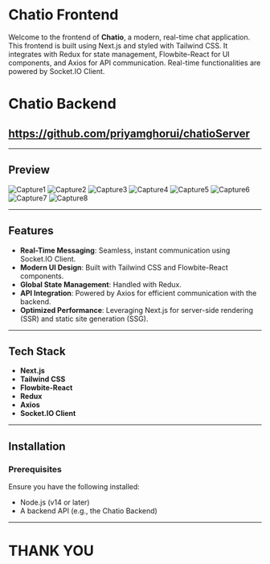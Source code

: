 # Chatio Frontend

Welcome to the frontend of **Chatio**, a modern, real-time chat application. This frontend is built using Next.js and styled with Tailwind CSS. It integrates with Redux for state management, Flowbite-React for UI components, and Axios for API communication. Real-time functionalities are powered by Socket.IO Client.
# Chatio Backend
## https://github.com/priyamghorui/chatioServer
---
## Preview
![Capture1](https://github.com/user-attachments/assets/a2c9b88f-d170-4926-8bb5-eaba2ad0f0f4)
![Capture2](https://github.com/user-attachments/assets/d8dc7a7b-0561-464a-bb17-581772168e78)
![Capture3](https://github.com/user-attachments/assets/3b8459e6-0ee4-4988-896e-2e77c2520a68)
![Capture4](https://github.com/user-attachments/assets/6aaa5998-44ad-4614-8940-fd9d66df8db6)
![Capture5](https://github.com/user-attachments/assets/2fa87343-2f87-4ada-981a-554e4147178a)
![Capture6](https://github.com/user-attachments/assets/c8017d2d-3428-4e25-b306-18648af34559)
![Capture7](https://github.com/user-attachments/assets/1902009d-d69b-48a4-bdcd-9010d7a53d15)
![Capture8](https://github.com/user-attachments/assets/f901bbe6-27b4-41e8-a252-92cec0640db7)


---

## Features

- **Real-Time Messaging**: Seamless, instant communication using Socket.IO Client.
- **Modern UI Design**: Built with Tailwind CSS and Flowbite-React components.
- **Global State Management**: Handled with Redux.
- **API Integration**: Powered by Axios for efficient communication with the backend.
- **Optimized Performance**: Leveraging Next.js for server-side rendering (SSR) and static site generation (SSG).

---

## Tech Stack

- **Next.js**
- **Tailwind CSS**
- **Flowbite-React**
- **Redux**
- **Axios**
- **Socket.IO Client**

---

## Installation

### Prerequisites

Ensure you have the following installed:

- Node.js (v14 or later)
- A backend API (e.g., the Chatio Backend)

---
# THANK YOU 

